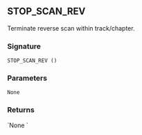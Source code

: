 ## STOP\_SCAN\_REV

Terminate reverse scan within track/chapter.


### Signature

`STOP_SCAN_REV ()`


### Parameters

`None`


### Returns

\`None
\`